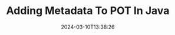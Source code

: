 ---
############################# Static ############################
layout: "auto-gen-metadata"
date: 2024-03-10T13:38:26
draft: false
otherformats: zip xltx xltm xlt xlsx xlsm xlsb xls wmf webp wav vsx vss vsdx vsd vdx vcr vcf ttf ttc torrent tiff tif psd pptx pptm ppt ppsx ppsm pps potx potm png pdf otf otc odt ods msg mpt mpp mp3 mov jpg jpf jpeg jp2 heif heic gif flv epub eml emf dxf dwg dotx dotm dot docx docm doc djvu dicom dcm bmp avi asf mkv one otc djvu

############################# Head ############################
head_title: "Add Metadata to POT Files in Java Applications"
head_description: "Java metadata processing API to add metadata information to POT files. Work with metadata standards XMP, EXIF, IPTC, ID3 etc."

############################# Header ############################
title: "Adding Metadata To POT In Java"
description: "Add custom metadata properties to a wide range of business documents, images, audio & video file formats using GroupDocs.Metadata for Java."
bg_image: "https://cms.admin.containerize.com/templates/aspose/App_Themes/V3/images/bg/header1.png"
bg_overlay: false
button:
    enable: true
    icon: "fas fa-arrow-down"
    label: "Download Free Trial"
    link: "https://downloads.groupdocs.com/metadata/java"

############################# SubMenu ############################
submenu:
    enable: true

    left:
        img_alt: "GroupDocs.Metadata for Java"
        image: "https://cms.admin.containerize.com/templates/groupdocs/images/product-logos/90x90-noborder/groupdocs-metadata-java.png"
        product: "GroupDocs.Metadata"
        platform: "Java"

    middle:
        button:

            # button loop
            - link: "https://apireference.groupdocs.com/metadata/java"
              text: "{submenu.content_middle.button_text_1}"

            # button loop
            - link: "https://github.com/groupdocs-metadata"
              text: "{submenu.content_middle.button_text_2}"

            # button loop
            - link: "https://products.groupdocs.app/metadata/family"
              text: "{submenu.content_middle.button_text_3}"

            # button loop
            - link: "https://purchase.groupdocs.com/pricing/metadata/java"
              text: "{submenu.content_middle.button_text_4}"

    right:
        link_download: "https://downloads.groupdocs.com/metadata"
        link_learn: "https://docs.groupdocs.com/metadata/java"
        link_buy: "https://purchase.groupdocs.com"

############################# About ############################
about:
    enable: true
    title: "About GroupDocs.Metadata for Java API"
    content: |
        [GroupDocs.Metadata for Java](/metadata/java/) is an advanced metadata fields management and manipulation solution to easily view, update, remove, find, compare, exchange and export metadata information from images and document formats without using any external software. Add metadata details to Word documents, Excel spreadsheets, PowerPoint presentations, Outlook emails, OneNote, Visio, Project, PDF, AutoCAD, ZIp, Audio and Video file formats along with the support for working with many other metadata processing features.

############################# Steps ############################
steps:
    enable: true
    title_left: "Steps for adding Metadata to POT in Java"
    content_left: |
        [GroupDocs.Metadata for Java](/metadata/java/) makes it easy for Java developers to add metadata details to POT files from within their applications by implementing a few easy steps.
        
        * Load POT with an instance of Metadata class.
        * Use Metadata.AddProperties method to add the properties.
        * Use a predicate to find desired metadata properties.
        * Save the changes back in POT format.

    title_right: "System Requirements"
    content_right: |
        GroupDocs.Metadata for Java APIs are supported on all major platforms and operating systems. Before executing the code below, please make sure that you have the following prerequisites installed on your system.

        * Operating Systems: Microsoft Windows, Linux, MacOS
        * Development Environments: NetBeans, IntelliJ IDEA, Eclipse
        * Java Runtime Environments: J2SE 6.0 and above
        * Get the latest version of  GroupDocs.Metadata for Java from [Maven](https://repository.groupdocs.com/webapp/#/artifacts/browse/tree/General/repo/com/groupdocs/groupdocs-metadata)
         
    code: |
        ```java    
        // {steps.code.load_comment}
        try (Metadata metadata = new Metadata("input.pot"))
        {
            // add a property containing the content author
            int affected = metadata.addProperties(new ContainsTagSpecification(Tags.getTime().getPrinted()), new PropertyValue(new Date()));
            System.out.println(String.format("Affected properties: %s", affected));
            metadata.save("output.pot");
        }
        ```

############################# Demos ############################
demos:
    enable: true
    title: "Live Demos to Add Metadata"
    content: |
       Add metadata information to POT file right now by visiting [GroupDocs.Metadata Live Demos](https://products.groupdocs.app/metadata/family) website.
       The live demo has the following benefits.
        
############################# About Formats ############################
about_formats:
    enable: true

############################# More Formats ############################
more_formats:
    enable: true
    title: "Adding Metadata Properties To Other File Formats"
    content: |
        Multi format documents and images metadata addition API for Java. Retrieve metadata of some of the popular file formats as stated below.

############################# Back to top ###############################
back_to_top:
    enable: true
---